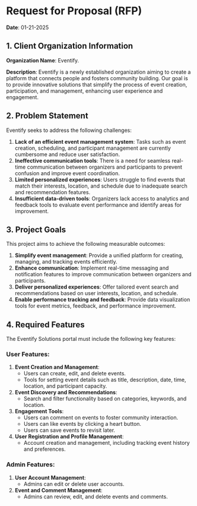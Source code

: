 # Request for Proposal (RFP)

**Date**: 01-21-2025

## 1. Client Organization Information
**Organization Name**: Eventify.
  
**Description**: Eventify is a newly established organization aiming to create a platform that connects people and fosters community building. Our goal is to provide innovative solutions that simplify the process of event creation, participation, and management, enhancing user experience and engagement.


## 2. Problem Statement
Eventify seeks to address the following challenges:

1. **Lack of an efficient event management system**: Tasks such as event creation, scheduling, and participant management are currently cumbersome and reduce user satisfaction.
2. **Ineffective communication tools**: There is a need for seamless real-time communication between organizers and participants to prevent confusion and improve event coordination.
3. **Limited personalized experiences**: Users struggle to find events that match their interests, location, and schedule due to inadequate search and recommendation features.
4. **Insufficient data-driven tools**: Organizers lack access to analytics and feedback tools to evaluate event performance and identify areas for improvement.

## 3. Project Goals
This project aims to achieve the following measurable outcomes:

1. **Simplify event management**: Provide a unified platform for creating, managing, and tracking events efficiently.
2. **Enhance communication**: Implement real-time messaging and notification features to improve communication between organizers and participants.
3. **Deliver personalized experiences**: Offer tailored event search and recommendations based on user interests, location, and schedule.
4. **Enable performance tracking and feedback**: Provide data visualization tools for event metrics, feedback, and performance improvement.


## 4. Required Features
The Eventify Solutions portal must include the following key features:

### User Features:
1. **Event Creation and Management**:
   - Users can create, edit, and delete events.
   - Tools for setting event details such as title, description, date, time, location, and participant capacity.
2. **Event Discovery and Recommendations**:
   - Search and filter functionality based on categories, keywords, and location.
3. **Engagement Tools**:
   - Users can comment on events to foster community interaction.
   - Users can like events by clicking a heart button.
   - Users can save events to revisit later.
4. **User Registration and Profile Management**:
   - Account creation and management, including tracking event history and preferences.

### Admin Features:
1. **User Account Management**:
   - Admins can edit or delete user accounts.
2. **Event and Comment Management**:
   - Admins can review, edit, and delete events and comments.
